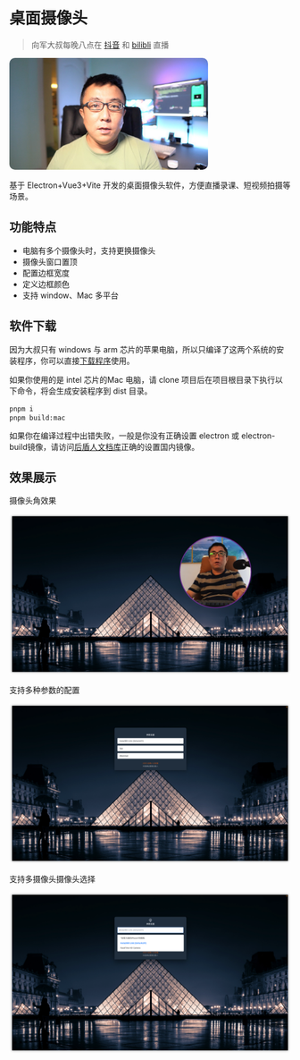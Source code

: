 # 桌面摄像头

> 向军大叔每晚八点在 [抖音](https://live.douyin.com/houdunren) 和 [bilibli](https://space.bilibili.com/282190994) 直播

<img src="./assets/xj.jpg" alt="xj-small" style="border-radius: 10px;object-fit: cover;height:200px;" />

基于 Electron+Vue3+Vite 开发的桌面摄像头软件，方便直播录课、短视频拍摄等场景。

## 功能特点

- 电脑有多个摄像头时，支持更换摄像头
- 摄像头窗口置顶
- 配置边框宽度
- 定义边框颜色
- 支持 window、Mac 多平台



## 软件下载

因为大叔只有 windows 与 arm 芯片的苹果电脑，所以只编译了这两个系统的安装程序，你可以直接[下载程序](https://github.com/houdunwang/camera/releases)使用。

如果你使用的是 intel 芯片的Mac 电脑，请 clone 项目后在项目根目录下执行以下命令，将会生成安装程序到 dist 目录。
```
pnpm i
pnpm build:mac
```

如果你在编译过程中出错失败，一般是你没有正确设置 electron 或 electron-build镜像，请访问[后盾人文档库](https://doc.houdunren.com/%E7%B3%BB%E7%BB%9F%E8%AF%BE%E7%A8%8B/electron/1%20%E5%9F%BA%E7%A1%80%E7%9F%A5%E8%AF%86.html)正确的设置国内镜像。



## 效果展示

摄像头角效果

<img src="./assets/image-20230303145607103.png" alt="image-20230303145607103" style="zoom:50%;" />



支持多种参数的配置

<img src="./assets/image-20230303145726417.png" alt="image-20230303145726417" style="zoom:50%;" />

支持多摄像头摄像头选择

<img src="./assets/image-20230303145754324.png" alt="image-20230303145754324" style="zoom:50%;" />
